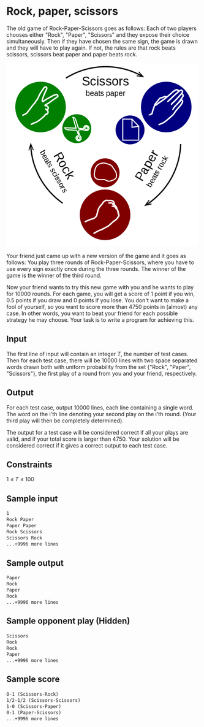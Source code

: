 # Rock, paper, scissors

The old game of Rock-Paper-Scissors goes as follows:  Each of two players chooses either "Rock", "Paper", "Scissors" and they expose their choice simultaneously.
Then if they have chosen the same sign, the game is drawn and they will have to play again.
If not, the rules are that rock beats scissors, scissors beat paper and paper beats rock.

![](../images/rps.png)

Your friend just came up with a new version of the game and it goes as follows:  You play three rounds of Rock-Paper-Scissors, where you have to use every sign exactly once during the three rounds.
The winner of the game is the winner of the third round.  

Now your friend wants to try this new game with you and he wants to play for 10000 rounds.
For each game, you will get a score of 1 point if you win, 0.5 points if you draw and 0 points if you lose.
You don't want to make a fool of yourself, so you want to score more than 4750 points in (almost) any case. In other words, you want to beat your friend for each possible strategy he may choose. Your task is to write a program for achieving this.

## Input
The first line of input will contain an integer _T_, the number of test cases.
Then for each test case, there will be 10000 lines with two space separated words drawn both with uniform probability from the set {"Rock", "Paper", "Scissors"}, the first play of a round from you and your friend, respectively.

## Output
For each test case, output 10000 lines, each line containing a single word.
The word on the i'th line denoting your second play on the i'th round.
(Your third play will then be completely determined).

The output for a test case will be considered correct if all your plays are valid, and if your total score is larger than 4750.
Your solution will be considered correct if it gives a correct output to each test case. 

## Constraints
1 &le; _T_ &le; 100

## Sample input
```
1  
Rock Paper  
Paper Paper  
Rock Scissors  
Scissors Rock  
...+9996 more lines  
```

## Sample output
```
Paper  
Rock  
Paper  
Rock  
...+9996 more lines  
```

## Sample opponent play (Hidden)
```
Scissors  
Rock  
Rock  
Paper  
...+9996 more lines  
```

## Sample score
```
0-1 (Scissors-Rock)  
1/2-1/2 (Scissors-Scissors)  
1-0 (Scissors-Paper)  
0-1 (Paper-Scissors)  
...+9996 more lines   
```
